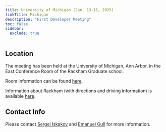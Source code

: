 ```yaml
---
title: University of Michigan (Jan. 13-15, 2025)
linkTitle: Michigan
description: "First Developer Meeting"
toc: false
sidebar:
  exclude: true
---
```

## Location

The meeting has been held at the University of Michigan, Ann Arbor, in the East Conference Room of the Rackham Graduate school.

Room information can be found [here](https://rackham.umich.edu/about/rackham-building/east-and-west-conference-rooms/).

Information about Rackham (with directions and driving information) is available [here](https://rackham.umich.edu/about/rackham-building/driving-directions/).

## Contact Info
Please contact [Sergei Iskakov](siskakov@umich.edu) and [Emanuel Gull](egull@umich.edu) for more information.



